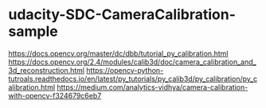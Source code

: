 # udacity-SDC-CameraCalibration-sample

   [1]: http://url
   [2]: http://another.url "A funky title"
   
https://docs.opencv.org/master/dc/dbb/tutorial_py_calibration.html
https://docs.opencv.org/2.4/modules/calib3d/doc/camera_calibration_and_3d_reconstruction.html
https://opencv-python-tutroals.readthedocs.io/en/latest/py_tutorials/py_calib3d/py_calibration/py_calibration.html
https://medium.com/analytics-vidhya/camera-calibration-with-opencv-f324679c6eb7
